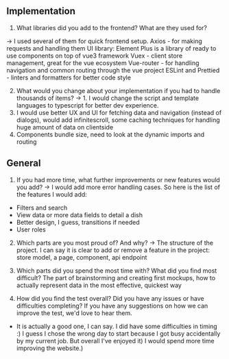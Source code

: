 ## Implementation

1. What libraries did you add to the frontend? What are they used for?

-> I used several of them for quick frontend setup.
Axios - for making requests and handling them
UI library: Element Plus is a library of ready to use components on top of vue3 framework
Vuex - client store management, great for the vue ecosystem
Vue-router - for handling navigation and common routing through the vue project
ESLint and Prettied - linters and formatters for better code style

2. What would you change about your implementation if you had to handle thousands of items?
   -> 1. I would change the script and template languages to typescript for better dev experience.
3. I would use better UX and UI for fetching data and navigation (instead of dialogs), would add infinitescroll, some caching techniques for handling huge amount of data on clientside
4. Components bundle size, need to look at the dynamic imports and routing

## General

1. If you had more time, what further improvements or new features would you add?
   -> I would add more error handling cases. So here is the list of the features I would add:

- Filters and search
- View data or more data fields to detail a dish
- Better design, I guess, transitions if needed
- User roles

2. Which parts are you most proud of? And why?
   -> The structure of the project. I can say it is clear to add or remove a feature in the project: store model, a page, component, api endpoint
3. Which parts did you spend the most time with? What did you find most difficult?
   The part of brainstorming and creating first mockups, how to actually represent data in the most effective, quickest way

4. How did you find the test overall? Did you have any issues or have difficulties completing? If you have any suggestions on how we can improve the test, we'd love to hear them.

- It is actually a good one, I can say. I did have some difficulties in timing :) I guess I chose the wrong day to start because I got busy accidentally by my current job. But overall I've enjoyed it)
  I would spend more time improving the website.)
